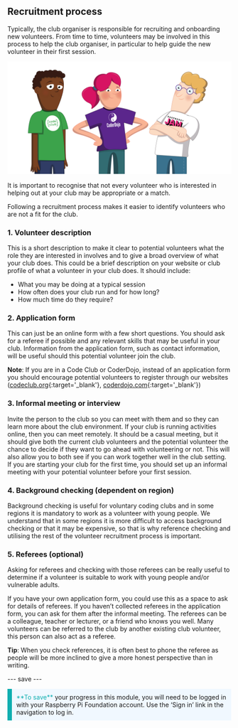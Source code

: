 ## Recruitment process

Typically, the club organiser is responsible for recruiting and onboarding new volunteers. From time to time, volunteers may be involved in this process to help the club organiser, in particular to help guide the new volunteer in their first session.

![Three volunteers standing.](images/2-RPF-Volunteers.png)

It is important to recognise that not every volunteer who is interested in helping out at your club may be appropriate or a match.

Following a recruitment process makes it easier to identify volunteers who are not a fit for the club.

### 1. Volunteer description


This is a short description to make it clear to potential volunteers what the role they are interested in involves and to give a broad overview of what your club does. This could be a brief description on your website or club profile of what a volunteer in your club does. It should include:

* What you may be doing at a typical session
* How often does your club run and for how long?
* How much time do they require? 

### 2. Application form

This can just be an online form with a few short questions. You should ask for a referee if possible and any relevant skills that may be useful in your club. Information from the application form, such as contact information, will be useful should this potential volunteer join the club.

**Note**: If you are in a Code Club or CoderDojo, instead of an application form you should encourage potential volunteers to register through our websites ([codeclub.org](https://codeclub.org){:target='_blank'}, [coderdojo.com](https://coderdojo.com){:target='_blank'})

### 3. Informal meeting or interview

Invite the person to the club so you can meet with them and so they can learn more about the club environment. If your club is running activities online, then you can meet remotely. It should be a casual meeting, but it should give both the current club volunteers and the potential volunteer the chance to decide if they want to go ahead with volunteering or not. This will also allow you to both see if you can work together well in the club setting. If you are starting your club for the first time, you should set up an informal meeting with your potential volunteer before your first session.

### 4. Background checking (dependent on region)


Background checking is useful for voluntary coding clubs and in some regions it is mandatory to work as a volunteer with young people. We understand that in some regions it is more difficult to access background checking or that it may be expensive, so that is why reference checking and utilising the rest of the volunteer recruitment process is important.

### 5. Referees (optional)

Asking for referees and checking with those referees can be really useful to determine if a volunteer is suitable to work with young people and/or vulnerable adults. 

If you have your own application form, you could use this as a space to ask for details of referees. If you haven’t collected referees in the application form, you can ask for them after the informal meeting. The referees can be a colleague, teacher or lecturer, or a friend who knows you well. Many volunteers can be referred to the club by another existing club volunteer, this person can also act as a referee.

**Tip**: When you check references, it is often best to phone the referee as people will be more inclined to give a more honest perspective than in writing. 

--- save ---

<p style="border-left: solid; border-width:10px; border-color: #0faeb0; background-color: aliceblue; padding: 10px;">
<span style="color: #0faeb0">**To save**</span> your progress in this module, you will need to be logged in with your Raspberry Pi Foundation account. Use the ‘Sign in’ link in the navigation to log in.
</p>
